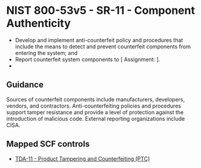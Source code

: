 # NIST 800-53v5 - SR-11 - Component Authenticity
- Develop and implement anti-counterfeit policy and procedures that include the means to detect and prevent counterfeit components from entering the system; and
- Report counterfeit system components to \[ Assignment:  \].
-
## Guidance
Sources of counterfeit components include manufacturers, developers, vendors, and contractors. Anti-counterfeiting policies and procedures support tamper resistance and provide a level of protection against the introduction of malicious code. External reporting organizations include CISA.
## Mapped SCF controls
- [TDA-11 - Product Tampering and Counterfeiting (PTC)](../scf/tda-11-producttamperingandcounterfeitingptc.md)